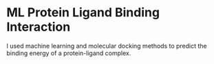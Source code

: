 # ML Protein Ligand Binding Interaction
I used machine learning and molecular docking methods to predict the binding energy of a protein-ligand complex. 
